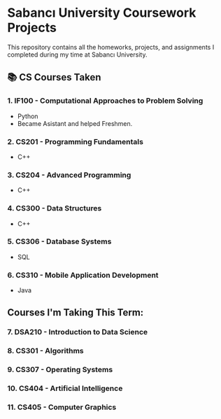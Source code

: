 # Sabancı University Coursework Projects

This repository contains all the homeworks, projects, and assignments I completed during my time at Sabancı University.

## 📚 CS Courses Taken

### 1. IF100 - Computational Approaches to Problem Solving
- Python
- Became Asistant and helped Freshmen.

### 2. CS201 - Programming Fundamentals
- C++

### 3. CS204 - Advanced Programming
- C++

### 4. CS300 - Data Structures
- C++

### 5. CS306 - Database Systems
- SQL

### 6. CS310 - Mobile Application Development
- Java

## Courses I'm Taking This Term:
### 7. DSA210 - Introduction to Data Science
### 8. CS301 - Algorithms
### 9. CS307 - Operating Systems
### 10. CS404 - Artificial Intelligence
### 11. CS405 - Computer Graphics
